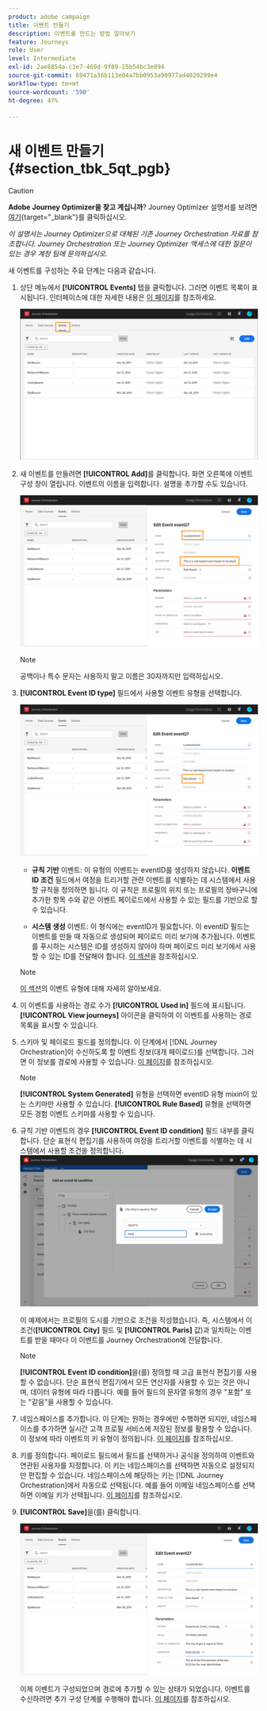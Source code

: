 ```yaml
---
product: adobe campaign
title: 이벤트 만들기
description: 이벤트를 만드는 방법 알아보기
feature: Journeys
role: User
level: Intermediate
exl-id: 2ae8854a-c3e7-469d-9f89-25b54bc3e894
source-git-commit: 69471a36b113e04a7bb0953a90977ad4020299e4
workflow-type: tm+mt
source-wordcount: '590'
ht-degree: 47%

---
```


# 새 이벤트 만들기 {#section_tbk_5qt_pgb}


>[!CAUTION]
>
>**Adobe Journey Optimizer을 찾고 계십니까**? Journey Optimizer 설명서를 보려면 [여기](https://experienceleague.adobe.com/ko/docs/journey-optimizer/using/ajo-home){target="_blank"}를 클릭하십시오.
>
>
>_이 설명서는 Journey Optimizer으로 대체된 기존 Journey Orchestration 자료를 참조합니다. Journey Orchestration 또는 Journey Optimizer 액세스에 대한 질문이 있는 경우 계정 팀에 문의하십시오._


새 이벤트를 구성하는 주요 단계는 다음과 같습니다.

1. 상단 메뉴에서 **[!UICONTROL Events]** 탭을 클릭합니다. 그러면 이벤트 목록이 표시됩니다. 인터페이스에 대한 자세한 내용은 [이 페이지](../about/user-interface.md)를 참조하세요.

   ![](../assets/journey5.png)

1. 새 이벤트를 만들려면 **[!UICONTROL Add]**&#x200B;를 클릭합니다. 화면 오른쪽에 이벤트 구성 창이 열립니다. 이벤트의 이름을 입력합니다. 설명을 추가할 수도 있습니다.

   ![](../assets/journey6.png)

   >[!NOTE]
   >
   >공백이나 특수 문자는 사용하지 말고 이름은 30자까지만 입력하십시오.

1. **[!UICONTROL Event ID type]** 필드에서 사용할 이벤트 유형을 선택합니다.

   ![](../assets/journey6bis.png)

   * **규칙 기반** 이벤트: 이 유형의 이벤트는 eventID를 생성하지 않습니다. **이벤트 ID 조건** 필드에서 여정을 트리거할 관련 이벤트를 식별하는 데 시스템에서 사용할 규칙을 정의하면 됩니다. 이 규칙은 프로필의 위치 또는 프로필의 장바구니에 추가한 항목 수와 같은 이벤트 페이로드에서 사용할 수 있는 필드를 기반으로 할 수 있습니다.

   * **시스템 생성** 이벤트: 이 형식에는 eventID가 필요합니다. 이 eventID 필드는 이벤트를 만들 때 자동으로 생성되며 페이로드 미리 보기에 추가됩니다. 이벤트를 푸시하는 시스템은 ID를 생성하지 않아야 하며 페이로드 미리 보기에서 사용할 수 있는 ID를 전달해야 합니다. [이 섹션](../event/previewing-the-payload.md)을 참조하십시오.

   >[!NOTE]
   >
   >[이 섹션](../event/about-events.md)의 이벤트 유형에 대해 자세히 알아보세요.
1. 이 이벤트를 사용하는 경로 수가 **[!UICONTROL Used in]** 필드에 표시됩니다. **[!UICONTROL View journeys]** 아이콘을 클릭하여 이 이벤트를 사용하는 경로 목록을 표시할 수 있습니다.
1. 스키마 및 페이로드 필드를 정의합니다. 이 단계에서 [!DNL Journey Orchestration]이 수신하도록 할 이벤트 정보(대개 페이로드)를 선택합니다. 그러면 이 정보를 경로에 사용할 수 있습니다. [이 페이지](../event/defining-the-payload-fields.md)를 참조하십시오.
   >[!NOTE]
   >
   >**[!UICONTROL System Generated]** 유형을 선택하면 eventID 유형 mixin이 있는 스키마만 사용할 수 있습니다. **[!UICONTROL Rule Based]** 유형을 선택하면 모든 경험 이벤트 스키마를 사용할 수 있습니다.

1. 규칙 기반 이벤트의 경우 **[!UICONTROL Event ID condition]** 필드 내부를 클릭합니다. 단순 표현식 편집기를 사용하여 여정을 트리거할 이벤트를 식별하는 데 시스템에서 사용할 조건을 정의합니다.
   ![](../assets/alpha-event6.png)

   이 예제에서는 프로필의 도시를 기반으로 조건을 작성했습니다. 즉, 시스템에서 이 조건(**[!UICONTROL City]** 필드 및 **[!UICONTROL Paris]** 값)과 일치하는 이벤트를 받을 때마다 이 이벤트를 Journey Orchestration에 전달합니다.

   >[!NOTE]
   >
   >**[!UICONTROL Event ID condition]**&#x200B;을(를) 정의할 때 고급 표현식 편집기를 사용할 수 없습니다. 단순 표현식 편집기에서 모든 연산자를 사용할 수 있는 것은 아니며, 데이터 유형에 따라 다릅니다. 예를 들어 필드의 문자열 유형의 경우 &quot;포함&quot; 또는 &quot;같음&quot;을 사용할 수 있습니다.

1. 네임스페이스를 추가합니다. 이 단계는 원하는 경우에만 수행하면 되지만, 네임스페이스를 추가하면 실시간 고객 프로필 서비스에 저장된 정보를 활용할 수 있습니다. 이 정보에 따라 이벤트의 키 유형이 정의됩니다. [이 페이지](../event/selecting-the-namespace.md)를 참조하십시오.
1. 키를 정의합니다. 페이로드 필드에서 필드를 선택하거나 공식을 정의하여 이벤트와 연관된 사용자를 지정합니다. 이 키는 네임스페이스를 선택하면 자동으로 설정되지만 편집할 수 있습니다. 네임스페이스에 해당하는 키는 [!DNL Journey Orchestration]에서 자동으로 선택됩니다. 예를 들어 이메일 네임스페이스를 선택하면 이메일 키가 선택됩니다. [이 페이지](../event/defining-the-event-key.md)를 참조하십시오.
1. **[!UICONTROL Save]**&#x200B;을(를) 클릭합니다.

   ![](../assets/journey7.png)

   이제 이벤트가 구성되었으며 경로에 추가할 수 있는 상태가 되었습니다. 이벤트를 수신하려면 추가 구성 단계를 수행해야 합니다. [이 페이지](../event/additional-steps-to-send-events-to-journey-orchestration.md)를 참조하십시오.
